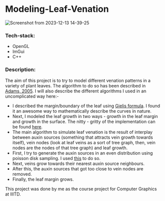 # Modeling-Leaf-Venation
![Screenshot from 2023-12-13 14-39-25](https://github.com/Daksh-Pandey/Modeling-Leaf-Venation/assets/108348551/43378ced-bb6c-4de4-8e5c-5ba6b99791f0)

### Tech-stack:
* OpenGL
* ImGui
* C++

### Description:
The aim of this project is to try to model different venation patterns in a variety of plant leaves. The algorithm to do so has been described in [Adams, 2005](https://dl.acm.org/doi/10.1145/1073204.1073251). I will also describe the different algorithms I used in an uncomplicated way here:-
* I described the margin/boundary of the leaf using [Gielis formula](https://en.wikipedia.org/wiki/Superformula). I found it an awesome way to mathematically describe the curves in nature.
* Next, I modeled the leaf growth in two ways - growth in the leaf margin and growth in the surface. The nitty - gritty of the implementation can be found [here](https://dl.acm.org/doi/10.1145/1073204.1073251).
* The main algorithm to simulate leaf venation is the result of interplay between auxin sources (something that attracts vein growth towards itself), vein nodes (look at leaf veins as a sort of tree graph, then, vein nodes are the nodes of that tree graph) and leaf growth.
* First, I try to generate the auxin sources in an even distribution using poisson disk sampling. I used [this](https://github.com/thinks/poisson-disk-sampling) to do so.
* Next, veins grow towards their nearest auxin source neighbours.
* After this, the auxin sources that got too close to vein nodes are removed.
* Finally, the leaf margin grows.

This project was done by me as the course project for Computer Graphics at IIITD.
